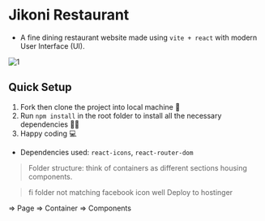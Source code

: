 # Jikoni Restaurant

- A fine dining restaurant website made using `vite + react` with modern User Interface (UI).

![1](https://user-images.githubusercontent.com/77986239/229380072-42f368d7-834f-4901-8e83-ee1c965a83b7.PNG)

## Quick Setup

1. Fork then clone the project into local machine 🍴
1. Run `npm install` in the root folder to install all the necessary dependencies 👩‍💻
1. Happy coding 💻

- Dependencies used: `react-icons`, `react-router-dom`

> Folder structure: think of containers as different sections housing components.

> fi folder not matching facebook icon well
> Deploy to hostinger

=> Page => Container => Components
